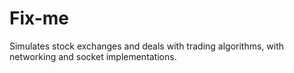 # Fix-me
 Simulates stock exchanges and deals with trading algorithms, with networking and socket implementations.
